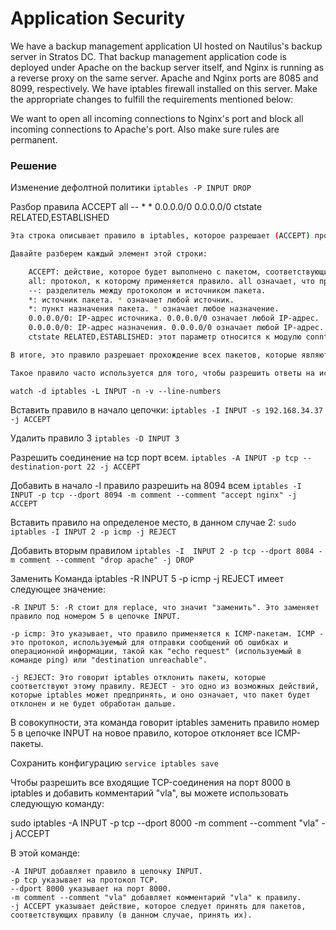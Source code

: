 # Application Security

We have a backup management application UI hosted on Nautilus's backup server in Stratos DC. That backup management application code is deployed under Apache on the backup server itself, and Nginx is running as a reverse proxy on the same server. Apache and Nginx ports are 8085 and 8099, respectively. We have iptables firewall installed on this server. Make the appropriate changes to fulfill the requirements mentioned below:


We want to open all incoming connections to Nginx's port and block all incoming connections to Apache's port. Also make sure rules are permanent.



### Решение

Изменение дефолтной политики
`iptables -P INPUT DROP`


Разбор правила ACCEPT     all  --  *      *       0.0.0.0/0            0.0.0.0/0            ctstate RELATED,ESTABLISHED
```bash
Эта строка описывает правило в iptables, которое разрешает (ACCEPT) прохождение сетевых пакетов, если они относятся к уже установленным или связанным соединениям.

Давайте разберем каждый элемент этой строки:

    ACCEPT: действие, которое будет выполнено с пакетом, соответствующим условиям правила. В данном случае пакет будет пропущен.
    all: протокол, к которому применяется правило. all означает, что правило применяется ко всем протоколам (TCP, UDP, ICMP и т.д.).
    --: разделитель между протоколом и источником пакета.
    *: источник пакета. * означает любой источник.
    *: пункт назначения пакета. * означает любое назначение.
    0.0.0.0/0: IP-адрес источника. 0.0.0.0/0 означает любой IP-адрес.
    0.0.0.0/0: IP-адрес назначения. 0.0.0.0/0 означает любой IP-адрес.
    ctstate RELATED,ESTABLISHED: этот параметр относится к модулю conntrack и указывает, что правило применяется только к пакетам, которые относятся к уже установленным (ESTABLISHED) соединениям или связаны (RELATED) с ними.

В итоге, это правило разрешает прохождение всех пакетов, которые являются частью уже установленных соединений, или связаны с ними, независимо от протокола, источника и назначения.

Такое правило часто используется для того, чтобы разрешить ответы на исходящие запросы. Например, если ваш компьютер отправил запрос на веб-сервер, то ответ от сервера будет разрешен этим правилом, так как он связан с установленным соединением.

```


`watch -d iptables -L INPUT -n -v --line-numbers`

Вставить правило в начало цепочки:
`iptables -I INPUT -s 192.168.34.37 -j ACCEPT`

Удалить правило 3
`iptables -D INPUT 3` 

Разрешить соединение на tcp порт всем.
`iptables -A INPUT -p tcp --destination-port 22 -j ACCEPT`

Добавить в начало -I правило разрешить на 8094 всем
`iptables -I INPUT -p tcp --dport 8094 -m comment --comment "accept nginx" -j ACCEPT`

Вставить правило на определеное место, в данном случае 2:
`sudo iptables -I INPUT 2 -p icmp -j REJECT`

Добавить вторым правилом 
`iptables -I  INPUT 2 -p tcp --dport 8084 -m comment --comment "drop apache" -j DROP`

Заменить
Команда iptables -R INPUT 5 -p icmp -j REJECT имеет следующее значение:

    -R INPUT 5: -R стоит для replace, что значит "заменить". Это заменяет правило под номером 5 в цепочке INPUT.

    -p icmp: Это указывает, что правило применяется к ICMP-пакетам. ICMP - это протокол, используемый для отправки сообщений об ошибках и операционной информации, такой как "echo request" (используемый в команде ping) или "destination unreachable".

    -j REJECT: Это говорит iptables отклонить пакеты, которые соответствуют этому правилу. REJECT - это одно из возможных действий, которые iptables может предпринять, и оно означает, что пакет будет отклонен и не будет обработан дальше.

В совокупности, эта команда говорит iptables заменить правило номер 5 в цепочке INPUT на новое правило, которое отклоняет все ICMP-пакеты.


Сохранить конфигурацию
`service iptables save`

Чтобы разрешить все входящие TCP-соединения на порт 8000 в iptables и добавить комментарий "vla", вы можете использовать следующую команду:

sudo iptables -A INPUT -p tcp --dport 8000 -m comment --comment "vla" -j ACCEPT

В этой команде:

    -A INPUT добавляет правило в цепочку INPUT.
    -p tcp указывает на протокол TCP.
    --dport 8000 указывает на порт 8000.
    -m comment --comment "vla" добавляет комментарий "vla" к правилу.
    -j ACCEPT указывает действие, которое следует принять для пакетов, соответствующих правилу (в данном случае, принять их).

```




